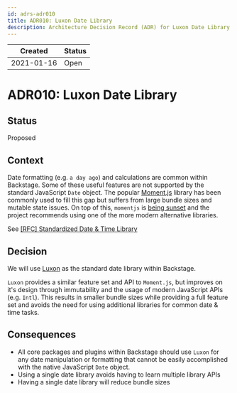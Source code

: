 ```yaml
---
id: adrs-adr010
title: ADR010: Luxon Date Library
description: Architecture Decision Record (ADR) for Luxon Date Library
---
```


| Created    | Status |
| ---------- | ------ |
| 2021-01-16 | Open   |

# ADR010: Luxon Date Library

## Status

Proposed

## Context

Date formatting (e.g. `a day ago`) and calculations are common within Backstage.
Some of these useful features are not supported by the standard JavaScript
`Date` object. The popular [Moment.js](https://momentjs.com/) library has been
commonly used to fill this gap but suffers from large bundle sizes and mutable
state issues. On top of this, `momentjs` is
[being sunset](https://momentjs.com/docs/#/-project-status/) and the project
recommends using one of the more modern alternative libraries.

See
[[RFC] Standardized Date & Time Library](https://github.com/backstage/backstage/issues/3401)

## Decision

We will use [Luxon](https://moment.github.io/luxon/index.html) as the standard
date library within Backstage.

`Luxon` provides a similar feature set and API to `Moment.js`, but improves on
it's design through immutability and the usage of modern JavaScript APIs (e.g.
`Intl`). This results in smaller bundle sizes while providing a full feature set
and avoids the need for using additional libraries for common date & time tasks.

## Consequences

- All core packages and plugins within Backstage should use `Luxon` for any date
  manipulation or formatting that cannot be easily accomplished with the native
  JavaScript `Date` object.
- Using a single date library avoids having to learn multiple library APIs
- Having a single date library will reduce bundle sizes
